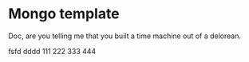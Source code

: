 # Mongo template

Doc, are you telling me that you built a time machine out of a delorean.


fsfd
dddd
111
222
333
444